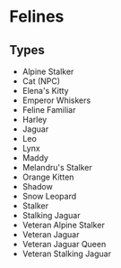 # Felines
## Types
* Alpine Stalker
* Cat (NPC)
* Elena's Kitty
* Emperor Whiskers
* Feline Familiar
* Harley
* Jaguar
* Leo
* Lynx
* Maddy
* Melandru's Stalker
* Orange Kitten
* Shadow
* Snow Leopard
* Stalker
* Stalking Jaguar
* Veteran Alpine Stalker
* Veteran Jaguar
* Veteran Jaguar Queen
* Veteran Stalking Jaguar
